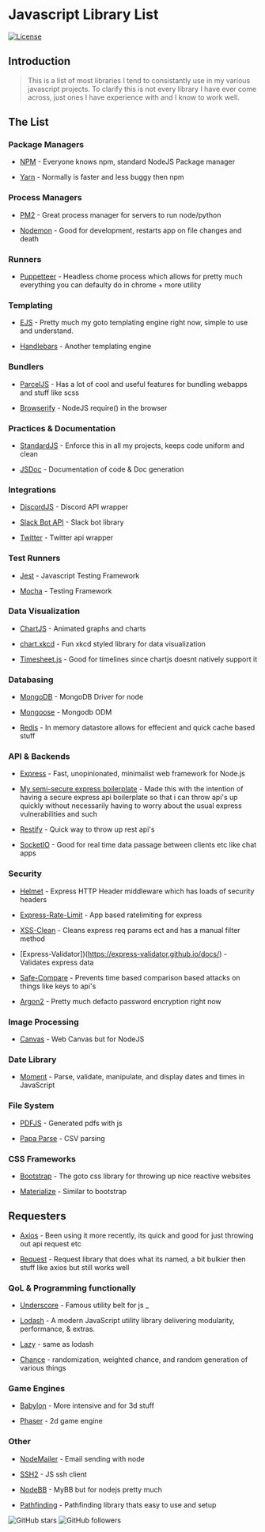 # Javascript Library List
[![License](https://img.shields.io/badge/license-MIT-green)](https://github.com/GagePielsticker/javascript-library-list/blob/master/LICENSE.md)

## Introduction

> This is a list of most libraries I tend to consistantly use in my various javascript projects. To clarify this is not every library I have ever come across, just ones I have experience with and I know to work well.


## The List

### Package Managers
- [NPM](https://www.npmjs.com/) - Everyone knows npm, standard NodeJS Package manager 

- [Yarn](https://yarnpkg.com/) - Normally is faster and less buggy then npm

### Process Managers
- [PM2](https://pm2.keymetrics.io/) - Great process manager for servers to run node/python

- [Nodemon](https://github.com/remy/nodemon) - Good for development, restarts app on file changes and death

### Runners
- [Puppetteer](https://github.com/puppeteer/puppeteer) - Headless chome process which allows for pretty much everything you can defaulty do in chrome + more utility

### Templating
- [EJS](https://ejs.co/) - Pretty much my goto templating engine right now, simple to use and understand.

- [Handlebars](https://handlebarsjs.com/) - Another templating engine

### Bundlers
- [ParcelJS](https://github.com/parcel-bundler/parcel) - Has a lot of cool and useful features for bundling webapps and stuff like scss

- [Browserify](https://github.com/browserify/browserify) - NodeJS require() in the browser

### Practices & Documentation
- [StandardJS](https://standardjs.com/) - Enforce this in all my projects, keeps code uniform and clean

- [JSDoc](https://jsdoc.app/about-getting-started.html) - Documentation of code & Doc generation

### Integrations
- [DiscordJS](https://discord.js.org/#/) - Discord API wrapper

- [Slack Bot API](https://github.com/mishk0/slack-bot-api) - Slack bot library

- [Twitter](https://www.npmjs.com/package/twitter) - Twitter api wrapper

### Test Runners
- [Jest](https://jestjs.io/) - Javascript Testing Framework

- [Mocha](https://github.com/mochajs/mocha) - Testing Framework

### Data Visualization
- [ChartJS](https://www.chartjs.org/) - Animated graphs and charts

- [chart.xkcd](https://www.npmjs.com/package/chart.xkcd) - Fun xkcd styled library for data visualization

- [Timesheet.js](https://github.com/sbstjn/timesheet.js) - Good for timelines since chartjs doesnt natively support it

### Databasing
- [MongoDB](https://www.npmjs.com/package/mongodb) - MongoDB Driver for node

- [Mongoose](https://www.npmjs.com/package/mongoose) - Mongodb ODM

- [Redis](https://redis.io/) - In memory datastore allows for effecient and quick cache based stuff

### API & Backends
- [Express](https://expressjs.com/) - Fast, unopinionated, minimalist web framework for Node.js

- [My semi-secure express boilerplate](https://github.com/GagePielsticker/Express-API-Boilerplate) - Made this with the intention of having a secure express api boilerplate so that i can throw api's up quickly without necessarily having to worry about the usual express vulnerabilities and such

- [Restify](http://restify.com/) - Quick way to throw up rest api's

- [SocketIO](https://socket.io/) - Good for real time data passage between clients etc like chat apps

### Security
- [Helmet](https://helmetjs.github.io/) - Express HTTP Header middleware which has loads of security headers

- [Express-Rate-Limit](https://www.npmjs.com/package/express-rate-limit) - App based ratelimiting for express

- [XSS-Clean](https://www.npmjs.com/package/xss-clean) - Cleans express req params ect and has a manual filter method

- [Express-Validator])(https://express-validator.github.io/docs/) - Validates express data

- [Safe-Compare](https://www.npmjs.com/package/safe-compare) - Prevents time based comparison based attacks on things like keys to api's

- [Argon2](https://www.npmjs.com/package/argon2) - Pretty much defacto password encryption right now 

### Image Processing
- [Canvas](https://www.npmjs.com/package/canvas) - Web Canvas but for NodeJS

### Date Library
- [Moment](https://momentjs.com/) - Parse, validate, manipulate, and display dates and times in JavaScript

### File System
- [PDFJS](https://github.com/MrRio/jsPDF) - Generated pdfs with js

- [Papa Parse](https://github.com/mholt/PapaParse) - CSV parsing

### CSS Frameworks
- [Bootstrap](https://getbootstrap.com/) - The goto css library for throwing up nice reactive websites

- [Materialize](https://materializecss.com/) - Similar to bootstrap

## Requesters
- [Axios](https://github.com/axios/axios) - Been using it more recently, its quick and good for just throwing out api request etc

- [Request](https://github.com/request/request) - Request library that does what its named, a bit bulkier then stuff like axios but still works well

### QoL & Programming functionally
- [Underscore](https://github.com/jashkenas/underscore) - Famous utility belt for js _

- [Lodash](https://github.com/lodash/lodash) - A modern JavaScript utility library delivering modularity, performance, & extras.

- [Lazy](https://github.com/dtao/lazy.js) - same as lodash

- [Chance](https://chancejs.com/) - randomization, weighted chance, and random generation of various things

### Game Engines
- [Babylon](https://www.babylonjs.com/) - More intensive and for 3d stuff

- [Phaser](https://github.com/photonstorm/phaser) - 2d game engine

### Other
- [NodeMailer](https://github.com/nodemailer/nodemailer) - Email sending with node

- [SSH2](https://github.com/mscdex/ssh2) - JS ssh client

- [NodeBB](https://nodebb.org/) - MyBB but for nodejs pretty much

- [Pathfinding](https://www.npmjs.com/package/pathfinding) - Pathfinding library thats easy to use and setup


![GitHub stars](https://img.shields.io/github/stars/gagepielsticker/Express-API-Boilerplate?style=social) ![GitHub followers](https://img.shields.io/github/followers/gagepielsticker?style=social)
